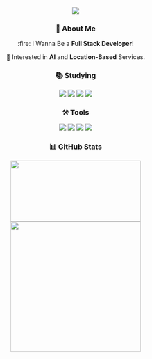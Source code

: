 <div align="center">
  
  <!-- Header -->
  <img src="https://capsule-render.vercel.app/api?type=speech&color=gradient&height=100&section=header&text=Welcome%20to%20Jinacker's%20GitHub!%20🙇‍♂️&fontSize=40"/>
  
  <br/>
  <!-- About Me -->
  <h3>👋 About Me</h3>
  :fire: I Wanna Be a <strong>Full Stack Developer</strong>!
  
  🎯 Interested in **AI** and **Location-Based** Services.

  
  <!-- Studying -->
  <h3>📚 Studying </h3>
  <img src="https://img.shields.io/badge/React-61DAFB?style=flat-square&logo=React&logoColor=white"/>
  <img src="https://img.shields.io/badge/Typescript-3178C6?style=flat-square&logo=Typescript&logoColor=white"/>
  <img src="https://img.shields.io/badge/Django-092E20?style=flat-square&logo=Django&logoColor=white"/>
  <img src="https://img.shields.io/badge/Node.js-339933?style=flat-square&logo=Node.js&logoColor=white"/>

  <!-- Tools -->
  <h3>⚒️ Tools</h3>
  <img src="https://img.shields.io/badge/MongoDB-47A248?style=flat-square&logo=MongoDB&logoColor=white"/>
  <img src="https://img.shields.io/badge/MySQL-4479A1?style=flat-square&logo=MySQL&logoColor=white"/>
  <img src="https://img.shields.io/badge/QGIS-589632?style=flat-square&logo=QGIS&logoColor=white"/>
  <img src="https://img.shields.io/badge/ARCGIS-2C7AC3?style=flat-square&logo=ARCGIS&logoColor=white"/> 
  
  <!-- GitHub Stats -->
  <h3>📊 GitHub Stats</h3>
<a href="https://www.gitanimals.org/en_US?utm_medium=image&utm_source=Jinacker&utm_content=farm">
<img
  src="https://render.gitanimals.org/farms/Jinacker"
  width="300"
  height="140"
/>
</a>
  <img src="https://github-readme-stats.vercel.app/api/top-langs/?username=Jinacker&layout=compact&theme=default" width="300"/>

</div>
